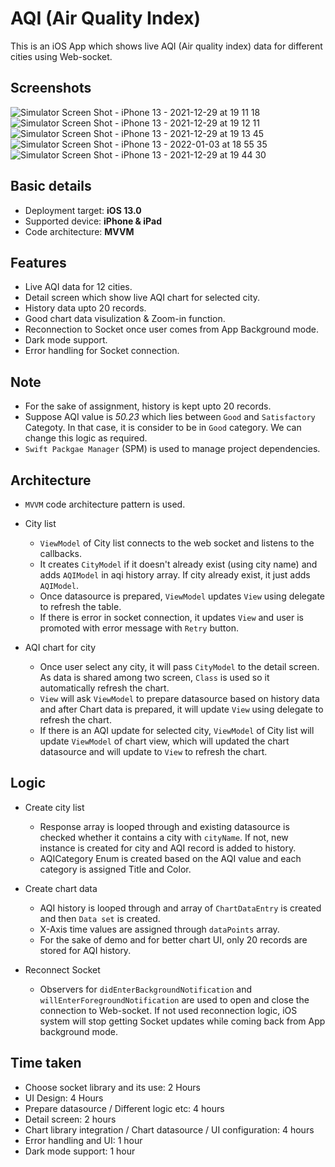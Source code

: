 # AQI (Air Quality Index)

This is an iOS App which shows live AQI (Air quality index) data for different cities using Web-socket.

## Screenshots

![Simulator Screen Shot - iPhone 13 - 2021-12-29 at 19 11 18](https://user-images.githubusercontent.com/96768526/147670281-4c3ddeb7-a47d-40d7-89c4-db9fbb906d17.png)
![Simulator Screen Shot - iPhone 13 - 2021-12-29 at 19 12 11](https://user-images.githubusercontent.com/96768526/147670351-53dafff4-ecfb-4b0b-84e4-3b6023d5b870.png)
![Simulator Screen Shot - iPhone 13 - 2021-12-29 at 19 13 45](https://user-images.githubusercontent.com/96768526/147670450-2f4a4447-030c-4f2f-9c97-8fb3df3c1c74.png)
![Simulator Screen Shot - iPhone 13 - 2022-01-03 at 18 55 35](https://user-images.githubusercontent.com/96768526/147935956-4274ce82-b89d-4876-9e5c-e75f884cdb16.png)
![Simulator Screen Shot - iPhone 13 - 2021-12-29 at 19 44 30](https://user-images.githubusercontent.com/96768526/147671252-a44aab8f-3342-46ae-8e81-0477eeff4c76.png)

## Basic details
- Deployment target: **iOS 13.0**
- Supported device: **iPhone & iPad**
- Code architecture: **MVVM**

## Features
- Live AQI data for 12 cities.
- Detail screen which show live AQI chart for selected city.
- History data upto 20 records.
- Good chart data visulization & Zoom-in function.
- Reconnection to Socket once user comes from App Background mode.
- Dark mode support.
- Error handling for Socket connection. 

## Note
- For the sake of assignment, history is kept upto 20 records.
- Suppose AQI value is *50.23* which lies between `Good` and `Satisfactory` Categoty. In that case, it is consider to be in `Good` category. We can change this logic as required.
- `Swift Packgae Manager` (SPM) is used to manage project dependencies.

## Architecture
- `MVVM` code architecture pattern is used.

- City list
    - `ViewModel` of City list connects to the web socket and listens to the callbacks.
    - It creates `CityModel` if it doesn't already exist (using city name) and adds `AQIModel` in aqi history array. If city already exist, it just adds `AQIModel`.
    - Once datasource is prepared, `ViewModel` updates `View` using delegate to refresh the table.
    - If there is error in socket connection, it updates `View` and user is promoted with error message with `Retry` button.

- AQI chart for city
    - Once user select any city, it will pass `CityModel` to the detail screen. As data is shared among two screen, `Class` is used so it automatically refresh the chart.
    - `View` will ask `ViewModel` to prepare datasource based on history data and after Chart data is prepared, it will update `View` using delegate to refresh the chart.
    - If there is an AQI update for selected city, `ViewModel` of City list will update `ViewModel` of chart view, which will updated the chart datasource and will update to `View` to refresh the chart.

## Logic
- Create city list
    - Response array is looped through and existing datasource is checked whether it contains a city with `cityName`. If not, new instance is created for city and AQI record is added to history. 
    - AQICategory Enum is created based on the AQI value and each category is assigned Title and Color. 

- Create chart data
    - AQI history is looped through and array of `ChartDataEntry` is created and then `Data set` is created. 
    - X-Axis time values are assigned through `dataPoints` array. 
    - For the sake of demo and for better chart UI, only 20 records are stored for AQI history.

- Reconnect Socket
    - Observers for `didEnterBackgroundNotification` and `willEnterForegroundNotification` are used to open and close the connection to Web-socket. If not used reconnection logic, iOS system will stop getting Socket updates while coming back from App background mode.

## Time taken
- Choose socket library and its use: 2 Hours
- UI Design: 4 Hours
- Prepare datasource / Different logic etc: 4 hours
- Detail screen: 2 hours
- Chart library integration / Chart datasource / UI configuration: 4 hours
- Error handling and UI: 1 hour
- Dark mode support: 1 hour

